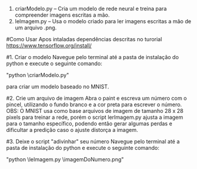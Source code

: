 1. criarModelo.py – Cria um modelo de rede neural e treina para compreender imagens escritas a mão.
2. leImagem.py – Usa o modelo criado para ler imagens escritas a mão de um arquivo .png.

#Como Usar
Apos intaladas dependências descritas no turorial https://www.tensorflow.org/install/

#1. Criar o modelo
Navegue pelo terminal até a pasta de instalação do python e execute o seguinte comando:

"python <Caminho absoluto do arquivo>\criarModelo.py"

para criar um modelo baseado no MNIST.

#2. Crie um arquivo de imagem
Abra o paint e escreva um número com o pincel, utilizando o fundo branco e a cor preta para escrever o número.
OBS: O MNIST usa como base arquivos de imagem de tamanho 28 x 28 pixels para treinar a rede, porém o script lerImagem.py ajusta a imagem para o tamanho específico, podendo então gerar algumas perdas e dificultar a predição caso o ajuste distorça a imagem.

#3. Deixe o script "adivinhar" seu número
Navegue pelo terminal até a pasta de instalação do python e execute o seguinte comando:

"python <Caminho absoluto do arquivo>\leImagem.py <Caminho absoluto do arquivo>\imagemDoNumero.png"



